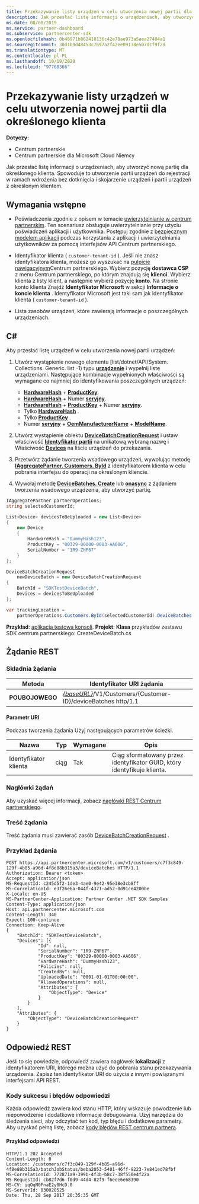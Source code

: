 ```yaml
---
title: Przekazywanie listy urządzeń w celu utworzenia nowej partii dla określonego klienta
description: Jak przesłać listę informacji o urządzeniach, aby utworzyć nową partię dla określonego klienta. Spowoduje to utworzenie partii urządzeń do rejestracji w ramach wdrożenia bez dotknięcia i skojarzenie urządzeń i partii urządzeń z określonym klientem.
ms.date: 08/08/2019
ms.service: partner-dashboard
ms.subservice: partnercenter-sdk
ms.openlocfilehash: 0b48971b862418136c42e78ae973a5aea27404a1
ms.sourcegitcommit: 30d1b9d48453c7697a2f42ee09138e507dcf9f2d
ms.translationtype: MT
ms.contentlocale: pl-PL
ms.lasthandoff: 10/19/2020
ms.locfileid: "97768366"
---
```

# <a name="upload-a-list-of-devices-to-create-a-new-batch-for-the-specified-customer"></a>Przekazywanie listy urządzeń w celu utworzenia nowej partii dla określonego klienta

**Dotyczy:**

- Centrum partnerskie
- Centrum partnerskie dla Microsoft Cloud Niemcy

Jak przesłać listę informacji o urządzeniach, aby utworzyć nową partię dla określonego klienta. Spowoduje to utworzenie partii urządzeń do rejestracji w ramach wdrożenia bez dotknięcia i skojarzenie urządzeń i partii urządzeń z określonym klientem.

## <a name="prerequisites"></a>Wymagania wstępne

- Poświadczenia zgodnie z opisem w temacie [uwierzytelnianie w centrum partnerskim](partner-center-authentication.md). Ten scenariusz obsługuje uwierzytelnianie przy użyciu poświadczeń aplikacji i użytkownika. Postępuj zgodnie z [bezpiecznym modelem aplikacji](enable-secure-app-model.md) podczas korzystania z aplikacji i uwierzytelniania użytkowników za pomocą interfejsów API Centrum partnerskiego.

- Identyfikator klienta ( `customer-tenant-id` ). Jeśli nie znasz identyfikatora klienta, możesz go wyszukać na [pulpicie nawigacyjnym](https://partner.microsoft.com/dashboard)Centrum partnerskiego. Wybierz pozycję **dostawca CSP** z menu Centrum partnerskiego, po którym znajdują się **klienci**. Wybierz klienta z listy klient, a następnie wybierz pozycję **konto**. Na stronie konto klienta Znajdź **Identyfikator Microsoft** w sekcji **Informacje o koncie klienta** . Identyfikator Microsoft jest taki sam jak identyfikator klienta ( `customer-tenant-id` ).

- Lista zasobów urządzeń, które zawierają informacje o poszczególnych urządzeniach.

## <a name="c"></a>C\#

Aby przesłać listę urządzeń w celu utworzenia nowej partii urządzeń:

1. Utwórz wystąpienie nowego elementu [list/dotnet/API/System. Collections. Generic. list -1) typu [**urządzenie**](/dotnet/api/microsoft.store.partnercenter.models.devicesdeployment.device) i wypełnij listę urządzeniami. Następujące kombinacje wypełnionych właściwości są wymagane co najmniej do identyfikowania poszczególnych urządzeń:

   - [**HardwareHash**](/dotnet/api/microsoft.store.partnercenter.models.devicesdeployment.device.hardwarehash)  +  [**ProductKey**](/dotnet/api/microsoft.store.partnercenter.models.devicesdeployment.device.productkey).
   - [**HardwareHash**](/dotnet/api/microsoft.store.partnercenter.models.devicesdeployment.device.hardwarehash)  +  Numer [**seryjny**](/dotnet/api/microsoft.store.partnercenter.models.devicesdeployment.device.serialnumber).
   - [**HardwareHash**](/dotnet/api/microsoft.store.partnercenter.models.devicesdeployment.device.hardwarehash)  +  [**ProductKey**](/dotnet/api/microsoft.store.partnercenter.models.devicesdeployment.device.productkey)  +  Numer [**seryjny**](/dotnet/api/microsoft.store.partnercenter.models.devicesdeployment.device.serialnumber).
   - Tylko [**HardwareHash**](/dotnet/api/microsoft.store.partnercenter.models.devicesdeployment.device.hardwarehash) .
   - Tylko [**ProductKey**](/dotnet/api/microsoft.store.partnercenter.models.devicesdeployment.device.productkey) .
   - Numer [**seryjny**](/dotnet/api/microsoft.store.partnercenter.models.devicesdeployment.device.serialnumber)  +  [**OemManufacturerName**](/dotnet/api/microsoft.store.partnercenter.models.devicesdeployment.device.oemmanufacturername)  +  [**ModelName**](/dotnet/api/microsoft.store.partnercenter.models.devicesdeployment.device.modelname).

2. Utwórz wystąpienie obiektu [**DeviceBatchCreationRequest**](/dotnet/api/microsoft.store.partnercenter.models.devicesdeployment.devicebatchcreationrequest) i ustaw właściwość [**Identyfikator partii**](/dotnet/api/microsoft.store.partnercenter.models.devicesdeployment.devicebatchcreationrequest.batchid) na unikatową wybraną nazwę i Właściwość [**Devices**](/dotnet/api/microsoft.store.partnercenter.models.devicesdeployment.devicebatchcreationrequest.devices) na liście urządzeń do przekazania.

3. Przetwórz żądanie tworzenia wsadowego urządzeń, wywołując metodę [**IAggregatePartner. Customers. ById**](/dotnet/api/microsoft.store.partnercenter.customers.icustomercollection.byid) z identyfikatorem klienta w celu pobrania interfejsu do operacji na określonym kliencie.

4. Wywołaj metodę [**DeviceBatches. Create**](/dotnet/api/microsoft.store.partnercenter.devicesdeployment.idevicesbatchcollection) lub [**onasync**](/dotnet/api/microsoft.store.partnercenter.devicesdeployment.idevicesbatchcollection) z żądaniem tworzenia wsadowego urządzenia, aby utworzyć partię.

```csharp
IAggregatePartner partnerOperations;
string selectedCustomerId;

List<Device> devicesToBeUploaded = new List<Device>
{
    new Device
    {
        HardwareHash = "DummyHash123",
        ProductKey = "00329-00000-0003-AA606",
        SerialNumber = "1R9-ZNP67"
    }
};

DeviceBatchCreationRequest
    newDeviceBatch = new DeviceBatchCreationRequest
{
    BatchId = "SDKTestDeviceBatch",
    Devices = devicesToBeUploaded
};

var trackingLocation =
    partnerOperations.Customers.ById(selectedCustomerId).DeviceBatches.Create(newDeviceBatch);
```

**Przykład**: [aplikacja testowa konsoli](console-test-app.md). **Projekt**: **Klasa** przykładów zestawu SDK centrum partnerskiego: CreateDeviceBatch.cs

## <a name="rest-request"></a>Żądanie REST

### <a name="request-syntax"></a>Składnia żądania

| Metoda   | Identyfikator URI żądania                                                                                   |
|----------|-----------------------------------------------------------------------------------------------|
| **POUBOJOWEGO** | [*{baseURL}*](partner-center-rest-urls.md)/V1/Customers/{Customer-ID}/deviceBatches http/1.1 |

#### <a name="uri-parameter"></a>Parametr URI

Podczas tworzenia żądania Użyj następujących parametrów ścieżki.

| Nazwa        | Typ   | Wymagane | Opis                                           |
|-------------|--------|----------|-------------------------------------------------------|
| Identyfikator klienta | ciąg | Tak      | Ciąg sformatowany przez identyfikator GUID, który identyfikuje klienta. |

### <a name="request-headers"></a>Nagłówki żądań

Aby uzyskać więcej informacji, zobacz [nagłówki REST Centrum partnerskiego](headers.md).

### <a name="request-body"></a>Treść żądania

Treść żądania musi zawierać zasób [DeviceBatchCreationRequest](device-deployment-resources.md#devicebatchcreationrequest) .

### <a name="request-example"></a>Przykład żądania

```http
POST https://api.partnercenter.microsoft.com/v1/customers/c7f3c849-129f-4b85-a96d-4f8e88b315a3/deviceBatches HTTP/1.1
Authorization: Bearer <token>
Accept: application/json
MS-RequestId: c245d5f2-1de3-4ae0-9e42-95e38e3cb8ff
MS-CorrelationId: e3f26e6a-044f-4371-ad52-0d91ce4200be
X-Locale: en-US
MS-PartnerCenter-Application: Partner Center .NET SDK Samples
Content-Type: application/json
Host: api.partnercenter.microsoft.com
Content-Length: 340
Expect: 100-continue
Connection: Keep-Alive
{
    "BatchId": "SDKTestDeviceBatch",
    "Devices": [{
            "Id": null,
            "SerialNumber": "1R9-ZNP67",
            "ProductKey": "00329-00000-0003-AA606",
            "HardwareHash": "DummyHash123",
            "Policies": null,
            "CreatedBy": null,
            "UploadedDate": "0001-01-01T00:00:00",
            "AllowedOperations": null,
            "Attributes": {
                "ObjectType": "Device"
            }
        }
    ],
    "Attributes": {
        "ObjectType": "DeviceBatchCreationRequest"
    }
}
```

## <a name="rest-response"></a>Odpowiedź REST

Jeśli to się powiedzie, odpowiedź zawiera nagłówek **lokalizacji** z identyfikatorem URI, którego można użyć do pobrania stanu przekazywania urządzenia. Zapisz ten identyfikator URI do użycia z innymi powiązanymi interfejsami API REST.

### <a name="response-success-and-error-codes"></a>Kody sukcesu i błędów odpowiedzi

Każda odpowiedź zawiera kod stanu HTTP, który wskazuje powodzenie lub niepowodzenie i dodatkowe informacje debugowania. Użyj narzędzia do śledzenia sieci, aby odczytać ten kod, typ błędu i dodatkowe parametry. Aby uzyskać pełną listę, zobacz [kody błędów REST centrum partnera](error-codes.md).

#### <a name="response-example"></a>Przykład odpowiedzi

```http
HTTP/1.1 202 Accepted
Content-Length: 0
Location: /customers/c7f3c849-129f-4b85-a96d-4f8e88b315a3/batchJobStatus/beba2053-5401-46ff-9223-7e841ed78fbf
MS-CorrelationId: 772871a9-399b-4f3b-b8c7-38f550e4f22a
MS-RequestId: cb82f7d6-f0d9-44d4-82f9-f6eee6e68390
MS-CV: iqOqN0FnaE2y0HcD.0
MS-ServerId: 030020525
Date: Thu, 28 Sep 2017 20:35:35 GMT
```
